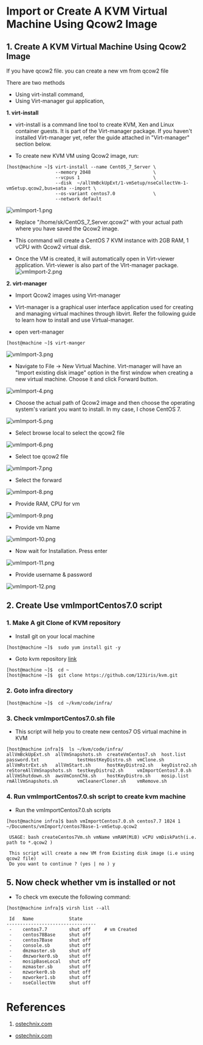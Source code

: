 # Import or Create A KVM Virtual Machine Using Qcow2 Image

## 1. Create A KVM Virtual Machine Using Qcow2 Image

If you have qcow2 file. you can create a new vm from qcow2 file

There are two methods 

 * Using virt-install command,
 * Using Virt-manager gui application,
 
**1. virt-install**
* virt-install is a command line tool to create KVM, Xen and Linux container guests. It is part of the Virt-manager package. If you haven't installed Virt-manager yet, refer the guide attached in "Virt-manager" section below.

* To create new KVM VM using Qcow2 image, run:

```
[host@machine ~]$ virt-install --name CentOS_7_Server \
                  --memory 2048                       \
                  --vcpus 1                           \
                  --disk  ~/allVmBckUpExt/1-vmSetup/nseCollectVm-1-vmSetup.qcow2,bus=sata --import \
                  --os-variant centos7.0              \
                  --network default                   
```
![vmImport-1.png](../../../../images/vmImport-1.png)

* Replace "/home/sk/CentOS_7_Server.qcow2" with your actual path where you have saved the Qcow2 image.

* This command will create a CentOS 7 KVM instance with 2GB RAM, 1 vCPU with Qcow2 virtual disk.

* Once the VM is created, it will automatically open in Virt-viewer application. Virt-viewer is also part of the VIrt-manager package.
![vmImport-2.png](../../../../images/vmImport-2.png)

**2. virt-manager**

* Import Qcow2 images using Virt-manager

* Virt-manager is a graphical user interface application used for creating and managing virtual machines through libvirt. Refer the following guide to learn how to install and use Virtual-manager.

* open vert-manager

```
[host@machine ~]$ virt-manger
```
![vmImport-3.png](../../../../images/vmImport-3.png)

* Navigate to File -> New Virtual Machine. Virt-manager will have an "Import existing disk image" option in the first window when creating a new virtual machine. Choose it and click Forward button.

![vmImport-4.png](../../../../images/vmImport-4.png)

* Choose the actual path of Qcow2 image and then choose the operating system's variant you want to install. In my case, I chose CentOS 7.

![vmImport-5.png](../../../../images/vmImport-5.png)

* Select browse local to select the qcow2 file

![vmImport-6.png](../../../../images/vmImport-6.png) 

* Select toe qcow2 file

![vmImport-7.png](../../../../images/vmImport-7.png)

* Select the forward

![vmImport-8.png](../../../../images/vmImport-8.png)

* Provide RAM, CPU for vm

![vmImport-9.png](../../../../images/vmImport-9.png)

* Provide vm Name

![vmImport-10.png](../../../../images/vmImport-10.png)

* Now wait for Installation. Press enter 

![vmImport-11.png](../../../../images/vmImport-11.png)

* Provide username & password

![vmImport-12.png](../../../../images/vmImport-12.png)

## 2. Create Use vmImportCentos7.0 script


### 1. Make A git Clone of KVM repository

* Install git on your local machine

```
[host@machine ~]$  sudo yum install git -y
```

* Goto kvm repository [link](https://github.com/123iris/kvm.git) 

```
[host@machine ~]$  cd ~
[host@machine ~]$  git clone https://github.com/123iris/kvm.git
```

### 2. Goto infra directory

```
[host@machine ~]$  cd ~/kvm/code/infra/
```

### 3. Check vmImportCentos7.0.sh file

* This script will help you to create new centos7 OS virtual machine in KVM

```
[host@machine infra]$  ls ~/kvm/code/infra/
allVmBckUpExt.sh  allVmSnapshots.sh  createVmCentos7.sh  host.list      password.txt              testHostKeyDistro.sh  vmClone.sh
allVmRstrExt.sh   allVmStart.sh      hostKeyDistro2.sh   keyDistro2.sh  reStoreAllVmSnapshots.sh  testkeyDistro2.sh     vmImportCentos7.0.sh
allVmShutdown.sh  awsVmConnChk.sh    hostKeyDistro.sh    mosip.list     rmAllVmSnapshots.sh       vmCleanerCloner.sh    vmRemove.sh
```

### 4. Run vmImportCentos7.0.sh script to create kvm machine

* Run the vmImportCentos7.0.sh scripts

```
[host@machine infra]$ bash vmImportCentos7.0.sh centos7.7 1024 1 ~/Documents/vmImport/centos7Base-1-vmSetup.qcow2
 
 USAGE: bash createCentos7Vm.sh vmName vmRAM(MiB) vCPU vmDiskPath(i.e. path to *.qcow2 ) 

 This script will create a new VM from Existing disk image (i.e using qcow2 file) 
 Do you want to continue ? (yes | no ) y
```

## 5. Now check whether vm is installed or not 

* To check vm execute the following command:

```
[host@machine infra]$ virsh list --all

 Id   Name             State
---------------------------------
 -    centos7.7        shut off     # vm Created 
 -    centos78Base     shut off
 -    centos7Base      shut off
 -    console.sb       shut off
 -    dmzmaster.sb     shut off
 -    dmzworker0.sb    shut off
 -    mosipBaseLocal   shut off
 -    mzmaster.sb      shut off
 -    mzworker0.sb     shut off
 -    mzworker1.sb     shut off
 -    nseCollectVm     shut off

```

# References

1. [ostechnix.com](https://ostechnix.com/create-a-kvm-virtual-machine-using-qcow2-image-in-linux/)
*  [ostechnix.com](https://ostechnix.com/create-a-kvm-virtual-machine-using-qcow2-image-in-linux/) 